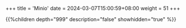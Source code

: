 +++
title = 'Minio'
date = 2024-03-07T15:00:59+08:00
weight = 51
+++

{{%children depth="999" description="false" showhidden="true" %}}